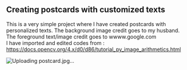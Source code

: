## Creating postcards with customized texts
 This is a very simple project where I have created postcards with personalized texts. 
The background image credit goes to my husband.   
The foreground text/image credit goes to wwww.google.com   
I have imported and edited codes from : https://docs.opencv.org/4.x/d0/d86/tutorial_py_image_arithmetics.html  

![Uploading postcard.jpg…]()
